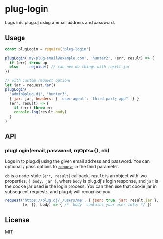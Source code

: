 plug-login
==========

Logs into plug.dj using a email address and password.

## Usage

```javascript
const plugLogin = require('plug-login')

plugLogin('my-plug-email@example.com', 'hunter2', (err, result) => {
  if (err) throw up
  else     rejoice() // can now do things with result.jar
})

// with custom request options
let jar = request.jar()
plugLogin(
  'admin@plug.dj', 'hunter3',
  { jar: jar, headers: { 'user-agent': 'third party app™' } },
  (err, result) => {
    if (err) throw err
    console.log(result.body)
  }
)
```

## API

### plugLogin(email, password, rqOpts={}, cb)

Logs in to plug.dj using the given email address and password. You can
optionally pass options to [`request`](https://github.com/request/request) in
the third parameter.

`cb` is a node-style `(err, result)` callback. `result` is an object with two
properties, `{ body, jar }`, where `body` is plug.dj's login response, and `jar`
is the cookie jar used in the login process. You can then use that cookie jar in
subsequent requests, and plug.dj will recognise you.

```javascript
request('https://plug.dj/_/users/me', { json: true, jar: result.jar },
        (e, {}, body) => { /* `body` contains your user info! */ })
```

## License

[MIT](./LICENSE)

